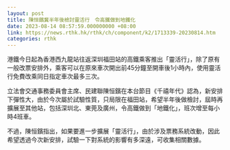 ```yaml
---
layout: post
title: 陳恒鑌冀半年後檢討靈活行　令高鐵做到地鐵化
date: 2023-08-14 08:57:59.000000000 +08:00
link: https://news.rthk.hk/rthk/ch/component/k2/1713339-20230814.htm
categories: rthk
---
```


港鐵今日起為香港西九龍站往返深圳福田站的高鐵乘客推出「靈活行」，除了原有一般改票安排外，乘客可以在原來車次開出前45分鐘至開車後1小時內，使用靈活行免費改乘同日指定車次最多三次。

立法會交通事務委員會主席、民建聯陳恒鑌在本台節目《千禧年代》認為，新安排下彈性大，由於今次屬於試驗性質，只局限在福田站，希望半年後做檢討，屆時再擴展至其他站，包括深圳北、東莞及廣州，令高鐵做到「地鐵化」，班次增至每小時4班車。

不過，陳恒鑌指出，如果要進一步擴展「靈活行」，由於涉及票務系統改動，因此希望透過今次新安排，試驗一下對系統的影響有多深遠，可收集相關數據。
